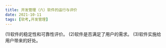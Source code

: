```yaml
---
title: 开发管理（六）软件的运行与评价
date: 2021-10-11
tags: [软考,开发管理]
---
```


(1)软件的稳定性和可靠性评价。
(2)软件是否满足了用户的需求。
(3)软件实施给用户带来的好处。
